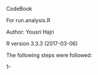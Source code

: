 CodeBook

For run.analysis.R

Author: Yousri Hajri

R version 3.3.3 (2017-03-06)   

The following steps were followed:

1- 



